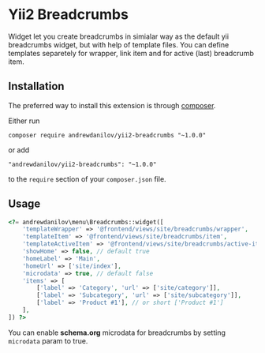 Yii2 Breadcrumbs
===================
Widget let you create breadcrumbs in simialar way as the default yii breadcrumbs widget, but
with help of template files. You can define templates separetely for wrapper, link item and for
active (last) breadcrumb item.

Installation
------------

The preferred way to install this extension is through [composer](http://getcomposer.org/download/).

Either run

```
composer require andrewdanilov/yii2-breadcrumbs "~1.0.0"
```

or add

```
"andrewdanilov/yii2-breadcrumbs": "~1.0.0"
```

to the `require` section of your `composer.json` file.


Usage
-----

```php
<?= andrewdanilov\menu\Breadcrumbs::widget([
	'templateWrapper' => '@frontend/views/site/breadcrumbs/wrapper',
	'templateItem' => '@frontend/views/site/breadcrumbs/item',
	'templateActiveItem' => '@frontend/views/site/breadcrumbs/active-item',
	'showHome' => false, // default true
	'homeLabel' => 'Main',
	'homeUrl' => ['site/index'],
    'microdata' => true, // default false
	'items' => [
		['label' => 'Category', 'url' => ['site/category']],
		['label' => 'Subcategory', 'url' => ['site/subcategory']],
		['label' => 'Product #1'], // or short ['Product #1']
	],
]) ?>
```

You can enable __schema.org__ microdata for breadcrumbs by setting `microdata` param to true.
